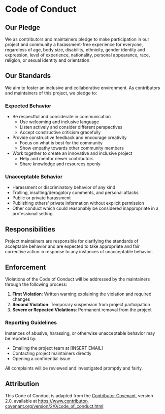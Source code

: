 # Code of Conduct

## Our Pledge
We as contributors and maintainers pledge to make participation in our project and community a harassment-free experience for everyone, regardless of age, body size, disability, ethnicity, gender identity and expression, level of experience, nationality, personal appearance, race, religion, or sexual identity and orientation.

## Our Standards
We aim to foster an inclusive and collaborative environment. As contributors and maintainers of this project, we pledge to:

### Expected Behavior
- Be respectful and considerate in communication
  - Use welcoming and inclusive language
  - Listen actively and consider different perspectives
  - Accept constructive criticism gracefully
- Provide constructive feedback and encourage creativity
  - Focus on what is best for the community
  - Show empathy towards other community members
- Work together to create an innovative and inclusive project
  - Help and mentor newer contributors
  - Share knowledge and resources openly

### Unacceptable Behavior
- Harassment or discriminatory behavior of any kind
- Trolling, insulting/derogatory comments, and personal attacks
- Public or private harassment
- Publishing others' private information without explicit permission
- Other conduct which could reasonably be considered inappropriate in a professional setting

## Responsibilities
Project maintainers are responsible for clarifying the standards of acceptable behavior and are expected to take appropriate and fair corrective action in response to any instances of unacceptable behavior.

## Enforcement
Violations of the Code of Conduct will be addressed by the maintainers through the following process:

1. **First Violation**: Written warning explaining the violation and required changes
2. **Second Violation**: Temporary suspension from project participation
3. **Severe or Repeated Violations**: Permanent removal from the project

### Reporting Guidelines
Instances of abusive, harassing, or otherwise unacceptable behavior may be reported by:
- Emailing the project team at [INSERT EMAIL]
- Contacting project maintainers directly
- Opening a confidential issue

All complaints will be reviewed and investigated promptly and fairly.

## Attribution
This Code of Conduct is adapted from the [Contributor Covenant](https://www.contributor-covenant.org), version 2.0, available at https://www.contributor-covenant.org/version/2/0/code_of_conduct.html

